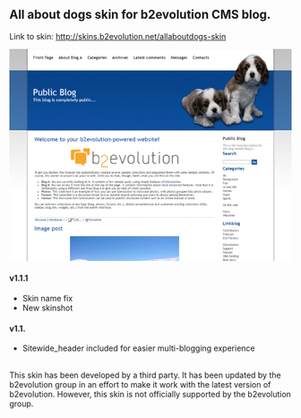 ## All about dogs skin for b2evolution CMS blog.

Link to skin: http://skins.b2evolution.net/allaboutdogs-skin

<img src="skinshot.png"/>

#### v1.1.1

- Skin name fix
- New skinshot

#### v1.1.

- Sitewide_header included for easier multi-blogging experience

<br/>
This skin has been developed by a third party. It has been updated by the b2evolution group in an effort to make it work with the latest version of b2evolution. However, this skin is not officially supported by the b2evolution group.
